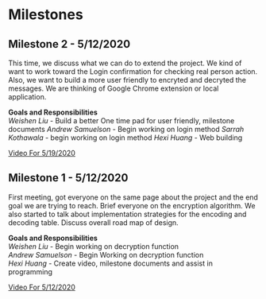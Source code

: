 # Milestones
## Milestone 2 - 5/12/2020

This time, we discuss what we can do to extend the project. We kind of want to work toward the Login confirmation for checking real person action. Also, we want to build a more user friendly to encryted and decryted the messages. We are thinking of Google Chrome extension or local application.

**Goals and Responsibilities**  
*Weishen Liu* - Build a better One time pad for user friendly, milestone documents
*Andrew Samuelson* - Begin working on login method
*Sarrah Kothawala* - begin working on login method
*Hexi Huang* - Web building

[Video For 5/19/2020](https://www.youtube.com/watch?v=OUrIGazI4BM)

## Milestone 1 - 5/12/2020

First meeting, got everyone on the same page about the project and the end goal we are trying to reach. Brief everyone on the encryption algorithm. We also started to talk about implementation strategies for the encoding and decoding table. Discuss overall road map of design.

**Goals and Responsibilities**  
*Weishen Liu* - Begin working on decryption function  
*Andrew Samuelson* - Begin Working on decryption function  
*Hexi Huang* - Create video, milestone documents and assist in programming 

[Video For 5/12/2020](https://www.youtube.com/watch?v=nf5VZhvOlS0)



